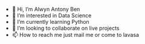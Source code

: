 - 👋 Hi, I’m Alwyn Antony Ben
- 👀 I’m interested in Data Science
- 🌱 I’m currently learning Python
- 💞️ I’m looking to collaborate on live projects
- 📫 How to reach me just mail me or come to lavasa

<!---
mrALWYN/mrALWYN is a ✨ special ✨ repository because its `README.md` (this file) appears on your GitHub profile.
You can click the Preview link to take a look at your changes.
--->
